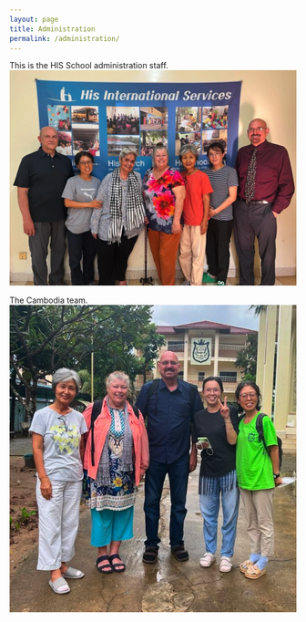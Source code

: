 ```yaml
---
layout: page
title: Administration
permalink: /administration/
---
```


This is the HIS School administration staff.
![HIS Leadership](/assets/img/HIS-Leadership.png)

The Cambodia team.
![Cambodia Team](/assets/img/Cambodia-Team.png)

